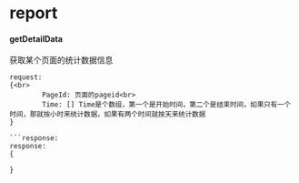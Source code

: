 # report


#### getDetailData
获取某个页面的统计数据信息
```request
request:
{<br>
        PageId: 页面的pageid<br>
        Time: [] Time是个数组，第一个是开始时间，第二个是结束时间，如果只有一个时间，那就按小时来统计数据，如果有两个时间就按天来统计数据
}

```response:
response:
{

}